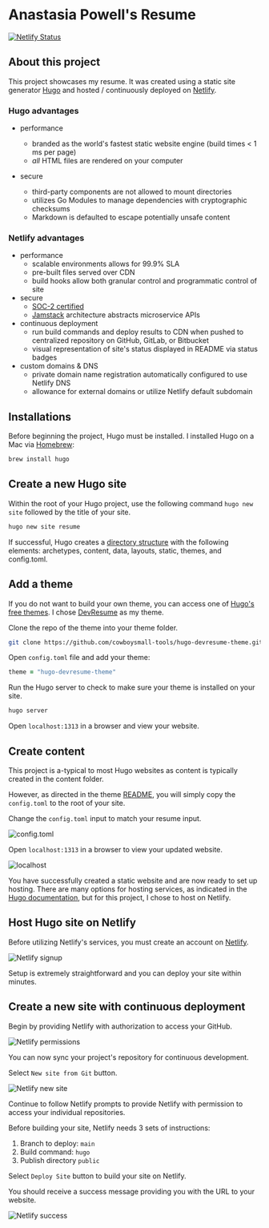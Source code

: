 # Anastasia Powell's Resume
[![Netlify Status](https://api.netlify.com/api/v1/badges/636d486d-dea1-494b-aba0-8500896d1d6f/deploy-status)](https://app.netlify.com/sites/anastasiacodes/deploys)
## About this project

This project showcases my resume. It was created using a static site generator [Hugo](https://gohugo.io/about) and hosted / continuously deployed on [Netlify](https://www.netlify.com/).

### Hugo advantages

* performance
  * branded as the world's fastest static website engine (build times < 1 ms per page)
  * *all* HTML files are rendered on your computer
  
* secure
  * third-party components are not allowed to mount directories
  * utilizes Go Modules to manage dependencies with cryptographic checksums
  * Markdown is defaulted to escape potentially unsafe content

### Netlify advantages

* performance
  * scalable environments allows for 99.9% SLA
  * pre-built files served over CDN
  * build hooks allow both granular control and programmatic control of site
* secure
  * [SOC-2 certified](https://www.imperva.com/learn/data-security/soc-2-compliance)
  * [Jamstack](https://jamstack.org/) architecture abstracts microservice APIs
* continuous deployment
  * run build commands and deploy results to CDN when pushed to centralized repository on GitHub, GitLab, or Bitbucket
  * visual representation of site's status displayed in README via status badges
* custom domains & DNS
  * private domain name registration automatically configured to use Netlify DNS
  * allowance for external domains or utilize Netlify default subdomain

## Installations

Before beginning the project, Hugo must be installed. I installed Hugo on a Mac via [Homebrew](https://brew.sh/):

```zsh
brew install hugo
```

## Create a new Hugo site

Within the root of your Hugo project, use the following command `hugo new site` followed by the title of your site.

```zsh
hugo new site resume
```

If successful, Hugo creates a [directory structure](https://gohugo.io/getting-started/directory-structure/) with the following elements: archetypes, content, data, layouts, static, themes, and config.toml.

## Add a theme

If you do not want to build your own theme, you can access one of [Hugo's free themes](https://themes.gohugo.io/). I chose [DevResume](https://themes.gohugo.io/hugo-devresume-theme/) as my theme.

Clone the repo of the theme into your theme folder.

```zsh
git clone https://github.com/cowboysmall-tools/hugo-devresume-theme.git 
```

Open `config.toml` file and add your theme:

```zsh
theme = "hugo-devresume-theme"
```

Run the Hugo server to check to make sure your theme is installed on your site.

```zsh
hugo server
```

Open `localhost:1313` in a browser and view your website.

## Create content

This project is a-typical to most Hugo websites as content is typically created in the content folder.  

However, as directed in the theme [README](https://github.com/cowboysmall-tools/hugo-devresume-theme/blob/master/README.md), you will simply copy the `config.toml` to the root of your site.

Change the `config.toml` input to match your resume input.

![config.toml](static/assets/images/config.toml.png)

Open `localhost:1313` in a browser to view your updated website.

![localhost](static/assets/images/updatedlocalhost.png)

You have successfully created a static website and are now ready to set up hosting. There are many options for hosting services, as indicated in the [Hugo documentation](https://gohugo.io/hosting-and-deployment/), but for this project, I chose to host on Netlify.

## Host Hugo site on Netlify

Before utilizing Netlify's services, you must create an account on [Netlify](https://app.netlify.com/signup).

![Netlify signup](static/assets/images/netlify-signup.png)

Setup is extremely straightforward and you can deploy your site within minutes.

## Create a new site with continuous deployment

Begin by providing Netlify with authorization to access your GitHub.

![Netlify permissions](static/assets/images/netlify-permissions.png)

You can now sync your project's repository for continuous development.

Select `New site from Git` button.

![Netlify new site](static/assets/images/neflify-newsite.png)

Continue to follow Netlify prompts to provide Netlify with permission to access your individual repositories.

Before building your site, Netlify needs 3 sets of instructions:

1. Branch to deploy: `main`
2. Build command: `hugo`
3. Publish directory `public`

Select `Deploy Site` button to build your site on Netlify.

You should receive a success message providing you with the URL to your website.

![Netlify success](static/assets/images/netlify-success.png)
